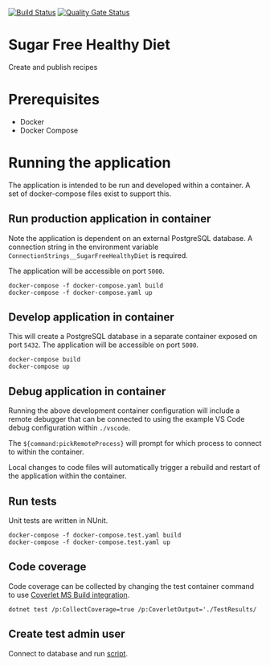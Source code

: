 [![Build Status](https://johnwatson484.visualstudio.com/John%20D%20Watson/_apis/build/status/Sugar%20Free%20Healthy%20Diet?branchName=master)](https://johnwatson484.visualstudio.com/John%20D%20Watson/_build/latest?definitionId=31&branchName=master)
[![Quality Gate Status](https://sonarcloud.io/api/project_badges/measure?project=johnwatson484_sugar-free-healthy-diet&metric=alert_status)](https://sonarcloud.io/dashboard?id=johnwatson484_sugar-free-healthy-diet)

# Sugar Free Healthy Diet
Create and publish recipes

# Prerequisites
- Docker
- Docker Compose

# Running the application
The application is intended to be run and developed within a container.  A set of docker-compose files exist to support this.

## Run production application in container 
Note the application is dependent on an external PostgreSQL database.  A connection string in the environment variable `ConnectionStrings__SugarFreeHealthyDiet` is required.

The application will be accessible on port `5000`.

```
docker-compose -f docker-compose.yaml build
docker-compose -f docker-compose.yaml up
```

## Develop application in container
This will create a PostgreSQL database in a separate container exposed on port `5432`.  The application will be accessible on port `5000`.

```
docker-compose build
docker-compose up
```

## Debug application in container
Running the above development container configuration will include a remote debugger that can be connected to using the example VS Code debug configuration within `./vscode`.

The `${command:pickRemoteProcess}` will prompt for which process to connect to within the container.  

Local changes to code files will automatically trigger a rebuild and restart of the application within the container.

## Run tests
Unit tests are written in NUnit.

```
docker-compose -f docker-compose.test.yaml build
docker-compose -f docker-compose.test.yaml up
```

## Code coverage
Code coverage can be collected by changing the test container command to use [Coverlet MS Build integration](https://github.com/tonerdo/coverlet/blob/master/Documentation/MSBuildIntegration.md).

`dotnet test /p:CollectCoverage=true /p:CoverletOutput='./TestResults/`

## Create test admin user

Connect to database and run [script](./scripts/add-test-user.sql).
